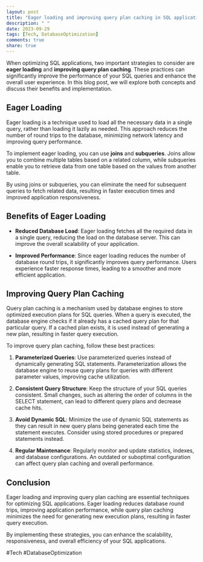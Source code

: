 ```yaml
---
layout: post
title: "Eager loading and improving query plan caching in SQL applications"
description: " "
date: 2023-09-29
tags: [Tech, DatabaseOptimization]
comments: true
share: true
---
```


When optimizing SQL applications, two important strategies to consider are **eager loading** and **improving query plan caching**. These practices can significantly improve the performance of your SQL queries and enhance the overall user experience. In this blog post, we will explore both concepts and discuss their benefits and implementation.

## Eager Loading

Eager loading is a technique used to load all the necessary data in a single query, rather than loading it lazily as needed. This approach reduces the number of round trips to the database, minimizing network latency and improving query performance.

To implement eager loading, you can use **joins** and **subqueries**. Joins allow you to combine multiple tables based on a related column, while subqueries enable you to retrieve data from one table based on the values from another table.

By using joins or subqueries, you can eliminate the need for subsequent queries to fetch related data, resulting in faster execution times and improved application responsiveness.

## Benefits of Eager Loading

- **Reduced Database Load**: Eager loading fetches all the required data in a single query, reducing the load on the database server. This can improve the overall scalability of your application.

- **Improved Performance**: Since eager loading reduces the number of database round trips, it significantly improves query performance. Users experience faster response times, leading to a smoother and more efficient application.

## Improving Query Plan Caching

Query plan caching is a mechanism used by database engines to store optimized execution plans for SQL queries. When a query is executed, the database engine checks if it already has a cached query plan for that particular query. If a cached plan exists, it is used instead of generating a new plan, resulting in faster query execution.

To improve query plan caching, follow these best practices:

1. **Parameterized Queries**: Use parameterized queries instead of dynamically generating SQL statements. Parameterization allows the database engine to reuse query plans for queries with different parameter values, improving cache utilization.

2. **Consistent Query Structure**: Keep the structure of your SQL queries consistent. Small changes, such as altering the order of columns in the SELECT statement, can lead to different query plans and decrease cache hits.

3. **Avoid Dynamic SQL**: Minimize the use of dynamic SQL statements as they can result in new query plans being generated each time the statement executes. Consider using stored procedures or prepared statements instead.

4. **Regular Maintenance**: Regularly monitor and update statistics, indexes, and database configurations. An outdated or suboptimal configuration can affect query plan caching and overall performance.

## Conclusion

Eager loading and improving query plan caching are essential techniques for optimizing SQL applications. Eager loading reduces database round trips, improving application performance, while query plan caching minimizes the need for generating new execution plans, resulting in faster query execution.

By implementing these strategies, you can enhance the scalability, responsiveness, and overall efficiency of your SQL applications.

#Tech #DatabaseOptimization